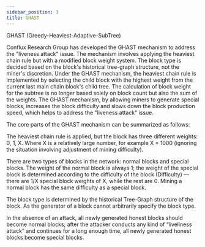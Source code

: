 ```yaml
---
sidebar_position: 3
title: GHAST
---
```


GHAST (Greedy-Heaviest-Adaptive-SubTree)

Conflux Research Group has developed the GHAST mechanism to address the "liveness attack" issue. The mechanism involves applying the heaviest chain rule but with a modified block weight system. The block type is decided based on the block's historical tree-graph structure, not the miner's discretion. Under the GHAST mechanism, the heaviest chain rule is implemented by selecting the child block with the highest weight from the current last main chain block's child tree. The calculation of block weight for the subtree is no longer based solely on block count but also the sum of the weights. The GHAST mechanism, by allowing miners to generate special blocks, increases the block difficulty and slows down the block production speed, which helps to address the "liveness attack" issue.

The core parts of the GHAST mechanism can be summarized as follows:

The heaviest chain rule is applied, but the block has three different weights: 0, 1, X. Where X is a relatively large number, for example X = 1000 (ignoring the situation involving adjustment of mining difficulty).

There are two types of blocks in the network: normal blocks and special blocks. The weight of the normal block is always 1; the weight of the special block is determined according to the difficulty of the block (Difficulty) — there are 1/X special block weights of X, while the rest are 0. Mining a normal block has the same difficulty as a special block.

The block type is determined by the historical Tree-Graph structure of the block. As the generator of a block cannot arbitrarily specify the block type.

In the absence of an attack, all newly generated honest blocks should become normal blocks; after the attacker conducts any kind of “liveliness attack” and continues for a long enough time, all newly generated honest blocks become special blocks.
